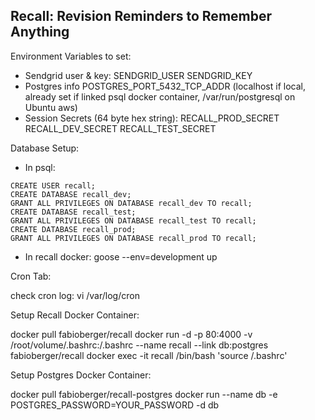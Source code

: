 Recall: Revision Reminders to Remember Anything
-----------------------------------------------

Environment Variables to set:
- Sendgrid user & key:
	SENDGRID_USER
	SENDGRID_KEY
- Postgres info
	POSTGRES_PORT_5432_TCP_ADDR (localhost if local, already set if linked psql docker container, /var/run/postgresql on Ubuntu aws)
- Session Secrets (64 byte hex string):
RECALL_PROD_SECRET
RECALL_DEV_SECRET
RECALL_TEST_SECRET

Database Setup:
- In psql:
```
CREATE USER recall;
CREATE DATABASE recall_dev;
GRANT ALL PRIVILEGES ON DATABASE recall_dev TO recall;
CREATE DATABASE recall_test;
GRANT ALL PRIVILEGES ON DATABASE recall_test TO recall;
CREATE DATABASE recall_prod;
GRANT ALL PRIVILEGES ON DATABASE recall_prod TO recall;
```

- In recall docker: goose --env=development up

Cron Tab:

check cron log: vi /var/log/cron

Setup Recall Docker Container:

docker pull fabioberger/recall
docker run -d -p 80:4000 -v /root/volume/.bashrc:/.bashrc --name recall --link db:postgres fabioberger/recall
docker exec -it recall /bin/bash
'source /.bashrc'

Setup Postgres Docker Container:

docker pull fabioberger/recall-postgres
docker run --name db -e POSTGRES_PASSWORD=YOUR_PASSWORD -d db




